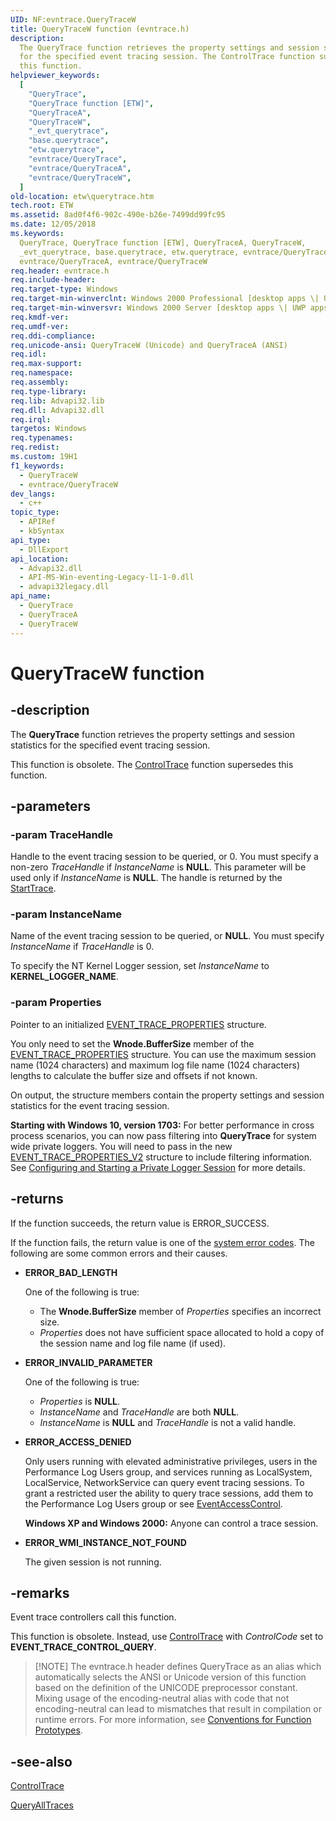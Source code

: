 ```yaml
---
UID: NF:evntrace.QueryTraceW
title: QueryTraceW function (evntrace.h)
description:
  The QueryTrace function retrieves the property settings and session statistics
  for the specified event tracing session. The ControlTrace function supersedes
  this function.
helpviewer_keywords:
  [
    "QueryTrace",
    "QueryTrace function [ETW]",
    "QueryTraceA",
    "QueryTraceW",
    "_evt_querytrace",
    "base.querytrace",
    "etw.querytrace",
    "evntrace/QueryTrace",
    "evntrace/QueryTraceA",
    "evntrace/QueryTraceW",
  ]
old-location: etw\querytrace.htm
tech.root: ETW
ms.assetid: 8ad0f4f6-902c-490e-b26e-7499dd99fc95
ms.date: 12/05/2018
ms.keywords:
  QueryTrace, QueryTrace function [ETW], QueryTraceA, QueryTraceW,
  _evt_querytrace, base.querytrace, etw.querytrace, evntrace/QueryTrace,
  evntrace/QueryTraceA, evntrace/QueryTraceW
req.header: evntrace.h
req.include-header:
req.target-type: Windows
req.target-min-winverclnt: Windows 2000 Professional [desktop apps \| UWP apps]
req.target-min-winversvr: Windows 2000 Server [desktop apps \| UWP apps]
req.kmdf-ver:
req.umdf-ver:
req.ddi-compliance:
req.unicode-ansi: QueryTraceW (Unicode) and QueryTraceA (ANSI)
req.idl:
req.max-support:
req.namespace:
req.assembly:
req.type-library:
req.lib: Advapi32.lib
req.dll: Advapi32.dll
req.irql:
targetos: Windows
req.typenames:
req.redist:
ms.custom: 19H1
f1_keywords:
  - QueryTraceW
  - evntrace/QueryTraceW
dev_langs:
  - c++
topic_type:
  - APIRef
  - kbSyntax
api_type:
  - DllExport
api_location:
  - Advapi32.dll
  - API-MS-Win-eventing-Legacy-l1-1-0.dll
  - advapi32legacy.dll
api_name:
  - QueryTrace
  - QueryTraceA
  - QueryTraceW
---
```


# QueryTraceW function

## -description

The **QueryTrace** function retrieves the property settings and session
statistics for the specified event tracing session.

This function is obsolete. The
[ControlTrace](/windows/win32/api/evntrace/nf-evntrace-controltracew) function
supersedes this function.

## -parameters

### -param TraceHandle

Handle to the event tracing session to be queried, or 0. You must specify a
non-zero _TraceHandle_ if _InstanceName_ is **NULL**. This parameter will be
used only if _InstanceName_ is **NULL**. The handle is returned by the
[StartTrace](/windows/win32/api/evntrace/nf-evntrace-starttracew).

### -param InstanceName

Name of the event tracing session to be queried, or **NULL**. You must specify
_InstanceName_ if _TraceHandle_ is 0.

To specify the NT Kernel Logger session, set _InstanceName_ to
**KERNEL_LOGGER_NAME**.

### -param Properties

Pointer to an initialized
[EVENT_TRACE_PROPERTIES](/windows/desktop/ETW/event-trace-properties) structure.

You only need to set the **Wnode.BufferSize** member of the
[EVENT_TRACE_PROPERTIES](/windows/desktop/ETW/event-trace-properties) structure.
You can use the maximum session name (1024 characters) and maximum log file name
(1024 characters) lengths to calculate the buffer size and offsets if not known.

On output, the structure members contain the property settings and session
statistics for the event tracing session.

**Starting with Windows 10, version 1703:** For better performance in cross
process scenarios, you can now pass filtering into **QueryTrace** for system
wide private loggers. You will need to pass in the new
[EVENT_TRACE_PROPERTIES_V2](/windows/desktop/ETW/event-trace-properties-v2)
structure to include filtering information. See
[Configuring and Starting a Private Logger Session](/windows/desktop/ETW/configuring-and-starting-a-private-logger-session)
for more details.

## -returns

If the function succeeds, the return value is ERROR_SUCCESS.

If the function fails, the return value is one of the
[system error codes](/windows/win32/debug/system-error-codes). The following
are some common errors and their causes.

- **ERROR_BAD_LENGTH**

  One of the following is true:

  - The **Wnode.BufferSize** member of _Properties_ specifies an incorrect size.
  - _Properties_ does not have sufficient space allocated to hold a copy of the
    session name and log file name (if used).

- **ERROR_INVALID_PARAMETER**

  One of the following is true:

  - _Properties_ is **NULL**.
  - _InstanceName_ and _TraceHandle_ are both **NULL**.
  - _InstanceName_ is **NULL** and _TraceHandle_ is not a valid handle.

- **ERROR_ACCESS_DENIED**

  Only users running with elevated administrative privileges, users in the
  Performance Log Users group, and services running as LocalSystem,
  LocalService, NetworkService can query event tracing sessions. To grant a
  restricted user the ability to query trace sessions, add them to the
  Performance Log Users group or see
  [EventAccessControl](/windows/desktop/api/evntcons/nf-evntcons-eventaccesscontrol).

  **Windows XP and Windows 2000:** Anyone can control a trace session.

- **ERROR_WMI_INSTANCE_NOT_FOUND**

  The given session is not running.

## -remarks

Event trace controllers call this function.

This function is obsolete. Instead, use
[ControlTrace](/windows/win32/api/evntrace/nf-evntrace-controltracew) with
_ControlCode_ set to **EVENT_TRACE_CONTROL_QUERY**.

> [!NOTE] The evntrace.h header defines QueryTrace as an alias which
> automatically selects the ANSI or Unicode version of this function based on
> the definition of the UNICODE preprocessor constant. Mixing usage of the
> encoding-neutral alias with code that not encoding-neutral can lead to
> mismatches that result in compilation or runtime errors. For more information,
> see
> [Conventions for Function Prototypes](/windows/win32/intl/conventions-for-function-prototypes).

## -see-also

[ControlTrace](/windows/win32/api/evntrace/nf-evntrace-controltracew)

[QueryAllTraces](/windows/desktop/ETW/queryalltraces)
